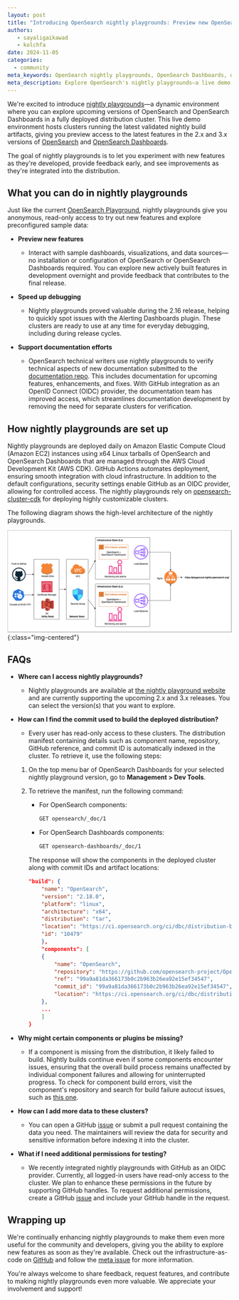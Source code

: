 ```yaml
---
layout: post
title: "Introducing OpenSearch nightly playgrounds: Preview new OpenSearch features live"
authors:
   - sayaligaikawad
   - kolchfa
date: 2024-11-05
categories:
  - community
meta_keywords: OpenSearch nightly playgrounds, OpenSearch Dashboards, demo environment, OpenSearch features, live preview, feedback, GitHub integration, open source, community
meta_description: Explore OpenSearch's nightly playgrounds—a live demo environment with early access to the latest OpenSearch and OpenSearch Dashboards features. Experiment with new updates, provide feedback, and contribute to an evolving OpenSearch experience.
---
```


We're excited to introduce [nightly playgrounds](https://playground.nightly.opensearch.org/)—a dynamic environment where you can explore upcoming versions of OpenSearch and OpenSearch Dashboards in a fully deployed distribution cluster. This live demo environment hosts clusters running the latest validated nightly build artifacts, giving you preview access to the latest features in the 2.x and 3.x versions of [OpenSearch](https://build.ci.opensearch.org/view/Build/job/distribution-build-opensearch/) and [OpenSearch Dashboards](https://build.ci.opensearch.org/view/Build/job/distribution-build-opensearch-dashboards/).

The goal of nightly playgrounds is to let you experiment with new features as they're developed, provide feedback early, and see improvements as they're integrated into the distribution.

## What you can do in nightly playgrounds

Just like the current [OpenSearch Playground](https://playground.opensearch.org/app/home), nightly playgrounds give you anonymous, read-only access to try out new features and explore preconfigured sample data:

* **Preview new features**
    - Interact with sample dashboards, visualizations, and data sources—no installation or configuration of OpenSearch or OpenSearch Dashboards required. You can explore new actively built features in development overnight and provide feedback that contributes to the final release.

* **Speed up debugging**
    - Nightly playgrounds proved valuable during the 2.16 release, helping to quickly spot issues with the Alerting Dashboards plugin. These clusters are ready to use at any time for everyday debugging, including during release cycles.

* **Support documentation efforts**
    - OpenSearch technical writers use nightly playgrounds to verify technical aspects of new documentation submitted to the [documentation repo](https://opensearch.org/docs/latest/). This includes documentation for upcoming features, enhancements, and fixes. With GitHub integration as an OpenID Connect (OIDC) provider, the documentation team has improved access, which streamlines documentation development by removing the need for separate clusters for verification.

## How nightly playgrounds are set up

Nightly playgrounds are deployed daily on Amazon Elastic Compute Cloud (Amazon EC2) instances using x64 Linux tarballs of OpenSearch and OpenSearch Dashboards that are managed through the AWS Cloud Development Kit (AWS CDK). GitHub Actions automates deployment, ensuring smooth integration with cloud infrastructure. In addition to the default configurations, security settings enable GitHub as an OIDC provider, allowing for controlled access. The nightly playgrounds rely on [opensearch-cluster-cdk](https://github.com/opensearch-project/opensearch-cluster-cdk) for deploying highly customizable clusters.

The following diagram shows the high-level architecture of the nightly playgrounds.

![High-Level Architecture Diagram](/assets/media/blog-images/2024-10-21-Introducing-the-nightly-playgrounds/nightly_playground.png){:class="img-centered"}

## FAQs

* **Where can I access nightly playgrounds?**
    - Nightly playgrounds are available at [the nightly playground website](https://playground.nightly.opensearch.org/) and are currently supporting the upcoming 2.x and 3.x releases. You can select the version(s) that you want to explore.

* **How can I find the commit used to build the deployed distribution?**
    - Every user has read-only access to these clusters. The distribution manifest containing details such as component name, repository, GitHub reference, and commit ID is automatically indexed in the cluster. To retrieve it, use the following steps:
    
    1. On the top menu bar of OpenSearch Dashboards for your selected nightly playground version, go to **Management > Dev Tools**.

    1. To retrieve the manifest, run the following command:

        - For OpenSearch components:
            ```bash
            GET opensearch/_doc/1
            ```

        - For OpenSearch Dashboards components:
            ```bash
            GET opensearch-dashboards/_doc/1
            ```

        The response will show the components in the deployed cluster along with commit IDs and artifact locations:

        ```json
        "build": {
            "name": "OpenSearch",
            "version": "2.18.0",
            "platform": "linux",
            "architecture": "x64",
            "distribution": "tar",
            "location": "https://ci.opensearch.org/ci/dbc/distribution-build-opensearch/2.18.0/10479/linux/x64/tar/dist/opensearch/opensearch-2.18.0-linux-x64.tar.gz",
            "id": "10479"
            },
            "components": [
            {
                "name": "OpenSearch",
                "repository": "https://github.com/opensearch-project/OpenSearch.git",
                "ref": "99a9a81da366173b0c2b963b26ea92e15ef34547",
                "commit_id": "99a9a81da366173b0c2b963b26ea92e15ef34547",
                "location": "https://ci.opensearch.org/ci/dbc/distribution-build-opensearch/2.18.0/10479/linux/x64/tar/builds/opensearch/dist/opensearch-min-2.18.0-linux-x64.tar.gz"
            },
            ...
            ]
        }
        ```

* **Why might certain components or plugins be missing?**
    - If a component is missing from the distribution, it likely failed to build. Nightly builds continue even if some components encounter issues, ensuring that the overall build process remains unaffected by individual component failures and allowing for uninterrupted progress. To check for component build errors, visit the component's repository and search for build failure autocut issues, such as [this one](https://github.com/opensearch-project/security-analytics/issues/904).

* **How can I add more data to these clusters?**
    - You can open a GitHub [issue](https://github.com/opensearch-project/opensearch-devops/issues) or submit a pull request containing the data you need. The maintainers will review the data for security and sensitive information before indexing it into the cluster.

* **What if I need additional permissions for testing?**
    - We recently integrated nightly playgrounds with GitHub as an OIDC provider. Currently, all logged-in users have read-only access to the cluster. We plan to enhance these permissions in the future by supporting GitHub handles. To request additional permissions, create a GitHub [issue](https://github.com/opensearch-project/opensearch-devops/issues) and include your GitHub handle in the request.

## Wrapping up

We're continually enhancing nightly playgrounds to make them even more useful for the community and developers, giving you the ability to explore new features as soon as they're available. Check out the infrastructure-as-code on [GitHub](https://github.com/opensearch-project/opensearch-devops/tree/main/nightly-playground) and follow the [meta issue](https://github.com/opensearch-project/opensearch-devops/issues/129) for more information.

You're always welcome to share feedback, request features, and contribute to making nightly playgrounds even more valuable. We appreciate your involvement and support!